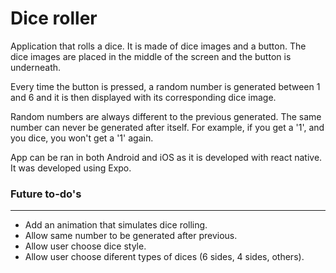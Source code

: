 # Dice roller

Application that rolls a dice. It is made of dice images and a button. The dice images are placed in the middle of the screen and the button is underneath.

Every time the button is pressed, a random number is generated between 1 and 6 and it is then displayed with its corresponding dice image.

Random numbers are always different to the previous generated. The same number can never be generated after itself. For example, if you get a '1', and you dice, you won't get a '1' again.

App can be ran in both Android and iOS as it is developed with react native. It was developed using Expo.


### Future to-do's
---
- Add an animation that simulates dice rolling.
- Allow same number to be generated after previous.
- Allow user choose dice style.
- Allow user choose diferent types of dices (6 sides, 4 sides, others).